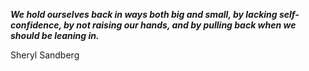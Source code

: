 _**We hold ourselves back in ways both big and small, by lacking self-confidence, by not raising our hands, and by pulling back when we should be leaning in.**_

Sheryl Sandberg